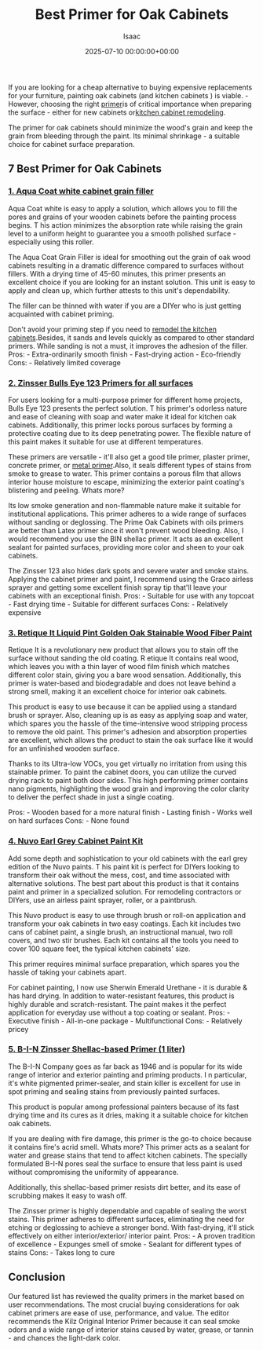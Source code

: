 ﻿---
title: Best Primer for Oak Cabinets
description: If you are looking for a cheap alternative to buying expensive replacements for your furniture, painting oak cabinets and kitchen cabinets  is viable. -...
slug: /best-primer-for-oak-cabinets/
date: 2025-07-10 00:00:00+00:00
lastmod: 2025-07-10 00:00:00+03:00
author: Isaac
categories:
- Paint
- Product Reviews
tags:
- paint
- primer
- oak
layout: post
---

If you are looking for a cheap alternative to buying expensive replacements for your furniture, painting oak cabinets (and kitchen cabinets ) is viable. - However, choosing the right [primer](https://pestpolicy.com/best-bonding-primer-for-kitchen-cabinets/)is of critical importance when preparing the surface - either for new cabinets or[kitchen cabinet remodeling](https://pestpolicy.com/how-much-does-it-cost-to-[paint](https://pestpolicy.com/best-drywall-primer-sealer/)-kitchen-cabinets/).

The primer for oak cabinets should minimize the wood's grain and keep the grain from bleeding through the paint. Its minimal shrinkage - a suitable choice for cabinet surface preparation.

##  7 Best Primer for Oak Cabinets

###  [1. Aqua Coat white cabinet grain filler](https://www.amazon.com/dp/B07HQY2PF6/?tag=p-policy-20)

Aqua Coat white is easy to apply a solution, which allows you to fill the pores and grains of your wooden cabinets before the painting process begins. T his action minimizes the absorption rate while raising the grain level to a uniform height to guarantee you a smooth polished surface - especially using this roller.

The Aqua Coat Grain Filler is ideal for smoothing out the grain of oak wood cabinets resulting in a dramatic difference compared to surfaces without fillers. With a drying time of 45-60 minutes, this primer presents an excellent choice if you are looking for an instant solution. This unit is easy to apply and clean up, which further attests to this unit's dependability.

The filler can be thinned with water if you are a DIYer who is just getting acquainted with cabinet priming.

Don't avoid your priming step if you need to [remodel the kitchen cabinets](https://www.houselogic.com/by-room/kitchen/kitchen-cabinet-refacing/).Besides, it sands and levels quickly as compared to other standard primers. While sanding is not a must, it improves the adhesion of the filler. Pros: - Extra-ordinarily smooth finish - Fast-drying action - Eco-friendly Cons: - Relatively limited coverage

###  [2. Zinsser Bulls Eye 123 Primers for all surfaces](https://www.amazon.com/dp/B000H5VKBQ/?tag=p-policy-20)

For users looking for a multi-purpose primer for different home projects, Bulls Eye 123 presents the perfect solution. T his primer's odorless nature and ease of cleaning with soap and water make it ideal for kitchen oak cabinets. Additionally, this primer locks porous surfaces by forming a protective coating due to its deep penetrating power. The flexible nature of this paint makes it suitable for use at different temperatures.

These primers are versatile - it'll also get a good tile primer, plaster primer, concrete primer, or [metal primer](https://pestpolicy.com/best-primer-for-rusted-metal/).Also, it seals different types of stains from smoke to grease to water. This primer contains a porous film that allows interior house moisture to escape, minimizing the exterior paint coating's blistering and peeling. Whats more?

Its low smoke generation and non-flammable nature make it suitable for institutional applications. This primer adheres to a wide range of surfaces without sanding or deglossing. The Prime Oak Cabinets with oils primers are better than Latex primer since it won't prevent wood bleeding. Also, I would recommend you use the BIN shellac primer. It acts as an excellent sealant for painted surfaces, providing more color and sheen to your oak cabinets.

The Zinsser 123 also hides dark spots and severe water and smoke stains. Applying the cabinet primer and paint, I recommend using the Graco airless sprayer and getting some excellent finish spray tip that'll leave your cabinets with an exceptional finish. Pros: - Suitable for use with any topcoat - Fast drying time - Suitable for different surfaces Cons: - Relatively expensive

###  [3. Retique It Liquid Pint Golden Oak Stainable Wood Fiber Paint](https://www.amazon.com/dp/B079YLWWQJ/?tag=p-policy-20)

Retique It is a revolutionary new product that allows you to stain off the surface without sanding the old coating. R etique It contains real wood, which leaves you with a thin layer of wood film finish which matches different color stain, giving you a bare wood sensation. Additionally, this primer is water-based and biodegradable and does not leave behind a strong smell, making it an excellent choice for interior oak cabinets.

This product is easy to use because it can be applied using a standard brush or sprayer. Also, cleaning up is as easy as applying soap and water, which spares you the hassle of the time-intensive wood stripping process to remove the old paint. This primer's adhesion and absorption properties are excellent, which allows the product to stain the oak surface like it would for an unfinished wooden surface.

Thanks to its Ultra-low VOCs, you get virtually no irritation from using this stainable primer. To paint the cabinet doors, you can utilize the curved drying rack to paint both door sides. This high performing primer contains nano pigments, highlighting the wood grain and improving the color clarity to deliver the perfect shade in just a single coating.

Pros: - Wooden based for a more natural finish - Lasting finish - Works well on hard surfaces Cons: - None found

###  [4. Nuvo Earl Grey Cabinet Paint Kit](https://www.amazon.com/dp/B0749QJV15/?tag=p-policy-20)

Add some depth and sophistication to your old cabinets with the earl grey edition of the Nuvo paints. T his paint kit is perfect for DIYers looking to transform their oak without the mess, cost, and time associated with alternative solutions. The best part about this product is that it contains paint and primer in a specialized solution. For remodeling contractors or DIYers, use an airless paint sprayer, roller, or a paintbrush.

This Nuvo product is easy to use through brush or roll-on application and transform your oak cabinets in two easy coatings. Each kit includes two cans of cabinet paint, a single brush, an instructional manual, two roll covers, and two stir brushes. Each kit contains all the tools you need to cover 100 square feet, the typical kitchen cabinets' size.

This primer requires minimal surface preparation, which spares you the hassle of taking your cabinets apart.

For cabinet painting, I now use Sherwin Emerald Urethane - it is durable & has hard drying. In addition to water-resistant features, this product is highly durable and scratch-resistant. The paint makes it the perfect application for everyday use without a top coating or sealant. Pros: - Executive finish - All-in-one package - Multifunctional Cons: - Relatively pricey

###  [5. B-I-N Zinsser Shellac-based Primer (1 liter)](https://www.amazon.com/dp/B00113UKQY/?tag=p-policy-20)

The B-I-N Company goes as far back as 1946 and is popular for its wide range of interior and exterior painting and priming products. I n particular, it's white pigmented primer-sealer, and stain killer is excellent for use in spot priming and sealing stains from previously painted surfaces.

This product is popular among professional painters because of its fast drying time and its cures as it dries, making it a suitable choice for kitchen oak cabinets.

If you are dealing with fire damage, this primer is the go-to choice because it contains fire's acrid smell. Whats more? This primer acts as a sealant for water and grease stains that tend to affect kitchen cabinets. The specially formulated B-I-N pores seal the surface to ensure that less paint is used without compromising the uniformity of appearance.

Additionally, this shellac-based primer resists dirt better, and its ease of scrubbing makes it easy to wash off.

The Zinsser primer is highly dependable and capable of sealing the worst stains. This primer adheres to different surfaces, eliminating the need for etching or deglossing to achieve a stronger bond. With fast-drying, it'll stick effectively on either interior/exterior/ interior paint. Pros: - A proven tradition of excellence - Expunges smell of smoke - Sealant for different types of stains Cons: - Takes long to cure

##  Conclusion

Our featured list has reviewed the quality primers in the market based on user recommendations. The most crucial buying considerations for oak cabinet primers are ease of use, performance, and value. The editor recommends the Kilz Original Interior Primer because it can seal smoke odors and a wide range of interior stains caused by water, grease, or tannin - and chances the light-dark color.

